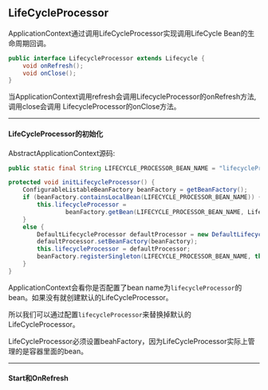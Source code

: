## LifeCycleProcessor

ApplicationContext通过调用LifeCycleProcessor实现调用LifeCycle Bean的生命周期回调。

```Java
public interface LifecycleProcessor extends Lifecycle {
	void onRefresh();
	void onClose();
}
```
当ApplicationContext调用refresh会调用LifecycleProcessor的onRefresh方法,调用close会调用
LifecycleProcessor的onClose方法。

---

#### LifeCycleProcessor的初始化

AbstractApplicationContext源码:
```Java
public static final String LIFECYCLE_PROCESSOR_BEAN_NAME = "lifecycleProcessor";

protected void initLifecycleProcessor() {
	ConfigurableListableBeanFactory beanFactory = getBeanFactory();
	if (beanFactory.containsLocalBean(LIFECYCLE_PROCESSOR_BEAN_NAME)) {
		this.lifecycleProcessor =
				beanFactory.getBean(LIFECYCLE_PROCESSOR_BEAN_NAME, LifecycleProcessor.class);
	}
	else {
		DefaultLifecycleProcessor defaultProcessor = new DefaultLifecycleProcessor();
		defaultProcessor.setBeanFactory(beanFactory);
		this.lifecycleProcessor = defaultProcessor;
		beanFactory.registerSingleton(LIFECYCLE_PROCESSOR_BEAN_NAME, this.lifecycleProcessor);
	}
}
```
ApplicationContext会看你是否配置了bean name为`lifecycleProcessor`的bean。如果没有就创建默认的LifeCycleProcessor。

所以我们可以通过配置`lifecycleProcessor`来替换掉默认的LifeCycleProcessor。

LifeCycleProcessor必须设置beahFactory，因为LifeCycleProcessor实际上管理的是容器里面的bean。

---

#### Start和OnRefresh

```java
```
